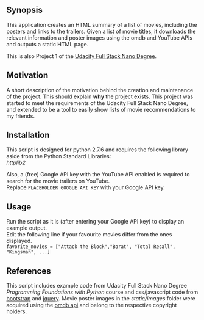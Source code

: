 ## Synopsis

This application creates an HTML summary of a list of movies, including the posters and links to the trailers. Given a list of movie titles, it downloads the relevant information and poster images using the omdb and YouTube APIs and outputs a static HTML page.

This is also Project 1 of the [Udacity Full Stack Nano Degree](https://www.udacity.com/course/full-stack-web-developer-nanodegree--nd004).

## Motivation

A short description of the motivation behind the creation and maintenance of the project. This should explain **why** the project exists.
This project was started to meet the requirements of the Udacity Full Stack Nano Degree, and extended to be a tool to easily show lists of movie recommendations to my friends.

## Installation
This script is designed for python 2.7.6 and requires the following library aside from the Python Standard Libraries:  
*httplib2*

Also, a (free) Google API key with the YouTube API enabled is required to search for the movie trailers on YouTube.  
Replace `PLACEHOLDER GOOGLE API KEY` with your Google API key.


## Usage

Run the script as it is (after entering your Google API key) to display an example output.  
Edit the following line if your favourite movies differ from the ones displayed.  
`favorite_movies = ["Attack the Block","Borat", "Total Recall", "Kingsman", ...]`

## References
This script includes example code from Udacity Full Stack Nano Degree *Programming Foundations with Python* course and css/javascript code from [bootstrap](http://getbootstrap.com/) and [jquery](https://jquery.com/).  Movie poster images in the *static/images* folder were acquired using the [omdb api](omdbapi.com) and belong to the respective copyright holders.


